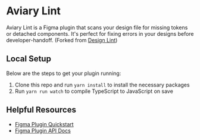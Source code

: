 # Aviary Lint

Aviary Lint is a Figma plugin that scans your design file for missing tokens or detached components. It's perfect for fixing errors in your designs before developer-handoff. (Forked from [Design Lint](https://github.com/destefanis/design-lint/blob/master/README.md))

## Local Setup

Below are the steps to get your plugin running:

1. Clone this repo and run `yarn install` to install the necessary packages
2. Run `yarn run watch` to compile TypeScript to JavaScript on save


## Helpful Resources

- [Figma Plugin Quickstart](https://www.figma.com/plugin-docs/plugin-quickstart-guide/)
- [Figma Plugin API Docs](https://www.figma.com/plugin-docs/api/api-reference/)
